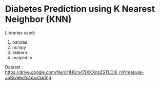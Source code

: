 # Diabetes Prediction using K Nearest Neighbor (KNN)
Libraries used:

1. pandas
2. numpy
3. sklearn
4. matplotlib

Dataset : https://drive.google.com/file/d/1HQm47jXKXnzZSTLDI9_nhYmeLyas-JoR/view?usp=sharing
